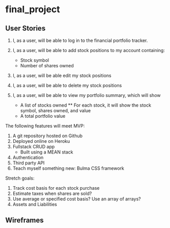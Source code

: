 # final_project

## User Stories
1. I, as a user, will be able to log in to the financial portfolio tracker.

2. I, as a user, will be able to add stock positions to my account containing:
    * Stock symbol
    * Number of shares owned

3. I, as a user, will be able edit my stock positions

4. I, as a user, will be able to delete my stock positions

5. I, as a user, will be able to view my portfolio summary, which will show
    * A list of stocks owned
        ** For each stock, it will show the stock symbol, shares owned, and value
    * A total portfolio value


The following features will meet MVP:
1. A git repository hosted on Github
2. Deployed online on Heroku
3. Fullstack CRUD app
    * Built using a MEAN stack
4. Authentication
5. Third party API
6. Teach myself something new: Bulma CSS framework

Stretch goals:
1. Track cost basis for each stock purchase
2. Estimate taxes when shares are sold?
3. Use average or specified cost basis?  Use an array of arrays?
4. Assets and Liabilities

## Wireframes
